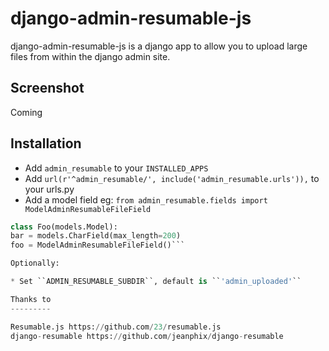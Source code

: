 django-admin-resumable-js
=========================

django-admin-resumable-js is a django app to allow you to upload large files from within the django admin site.

Screenshot
----------
Coming


Installation
------------

* Add ```admin_resumable``` to your ```INSTALLED_APPS```
* Add ```url(r'^admin_resumable/', include('admin_resumable.urls')),``` to your urls.py
* Add a model field eg: 
```from admin_resumable.fields import ModelAdminResumableFileField```
```python
class Foo(models.Model):
bar = models.CharField(max_length=200)
foo = ModelAdminResumableFileField()```

Optionally:

* Set ``ADMIN_RESUMABLE_SUBDIR``, default is ``'admin_uploaded'``

Thanks to
---------

Resumable.js https://github.com/23/resumable.js
django-resumable https://github.com/jeanphix/django-resumable
